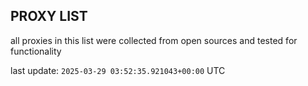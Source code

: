 ## PROXY LIST

all proxies in this list were collected from open sources and tested for functionality

last update: `2025-03-29 03:52:35.921043+00:00` UTC